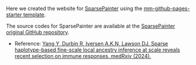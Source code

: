 Here we created the website for [SparsePainter](https://sparsepainter.github.io/) using the [mm-github-pages-starter template](https://github.com/mmistakes/mm-github-pages-starter).


The source codes for SparsePainter are available at the [SparsePainter original GitHub repository](https://github.com/YaolingYang/SparsePainter).

-   Reference: [Yang Y, Durbin R, Iversen A.K.N, Lawson DJ. Sparse haplotype-based fine-scale local ancestry inference at scale reveals recent selection on immune responses. medRxiv (2024).](https://www.medrxiv.org/content/10.1101/2024.03.13.24304206v1.article-info)
